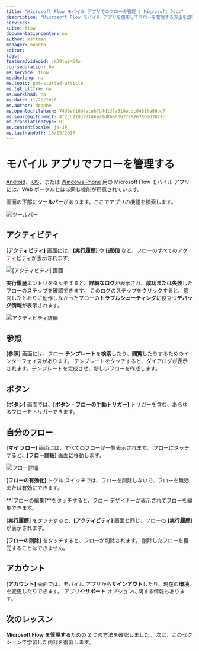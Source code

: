 ```yaml
---
title: "Microsoft Flow モバイル アプリでのフローの管理 | Microsoft Docs"
description: "Microsoft Flow モバイル アプリを使用してフローを管理する方法を説明します。"
services: 
suite: flow
documentationcenter: na
author: msftman
manager: anneta
editor: 
tags: 
featuredvideoid: cKJ9twiM64o
courseduration: 6m
ms.service: flow
ms.devlang: na
ms.topic: get-started-article
ms.tgt_pltfrm: na
ms.workload: na
ms.date: 11/22/2016
ms.author: deonhe
ms.openlocfilehash: 74d9ef16b4aceb7b4d137a510ecdc0481fa89bd7
ms.sourcegitcommit: 4f2cb27d392f46aa1d8680d6278876780ed3871b
ms.translationtype: HT
ms.contentlocale: ja-JP
ms.lasthandoff: 10/15/2017
---
```

# <a name="manage-flows-with-the-mobile-app"></a>モバイル アプリでフローを管理する
[Android](https://aka.ms/flowmobiledocsandroid)、[iOS](https://aka.ms/flowmobiledocsios)、または [Windows Phone](https://aka.ms/flowmobilewindows) 用の Microsoft Flow モバイル アプリには、Web ポータルとほぼ同じ機能が用意されています。

画面の下部に**ツールバー**があります。ここでアプリの機能を検索します。

![ツールバー](./media/learning-manage-mobile/mobile-toolbar.png)

## <a name="activity"></a>アクティビティ
**[アクティビティ]** 画面には、**[実行履歴]** や **[通知]** など、フローのすべてのアクティビティが表示されます。

![[アクティビティ] 画面](./media/learning-manage-mobile/flow-activity.png)

**実行履歴**エントリをタッチすると、**詳細なログ**が表示され、**成功または失敗**したフローのステップを確認できます。  このログのステップをクリックすると、意図したとおりに動作しなかったフローの**トラブルシューティング**に役立つ**デバッグ情報**が表示されます。

![アクティビティ詳細](./media/learning-manage-mobile/activity-details.png)

## <a name="browse"></a>参照
**[参照]** 画面には、フロー **テンプレート**を**検索**したり、**閲覧**したりするためのインターフェイスがあります。  テンプレートをタッチすると、ダイアログが表示されます。テンプレートを完成させ、新しいフローを作成します。 

## <a name="buttons"></a>ボタン
**[ボタン]** 画面では、**[ボタン - フローの手動トリガー]** トリガーを含む、あらゆるフローをトリガーできます。

## <a name="my-flows"></a>自分のフロー
**[マイ フロー]** 画面には、すべてのフローが一覧表示されます。  フローにタッチすると、**[フロー詳細]** 画面に移動します。

![フロー詳細](./media/learning-manage-mobile/flow-details.png)

**[フローの有効化]** トグル スイッチでは、フローを削除しないで、フローを無効または有効にできます。

**[フローの編集]**をタッチすると、フロー デザイナーが表示されてフローを編集できます。

**[実行履歴]** をタッチすると、**[アクティビティ]** 画面と同じ、フローの **[実行履歴]** が表示されます。

**[フローの削除]** をタッチすると、フローが削除されます。  削除したフローを復元することはできません。

## <a name="account"></a>アカウント
**[アカウント]** 画面では、モバイル アプリから**サインアウト**したり、現在の**環境**を変更したりできます。  アプリや**サポート** オプションに関する情報もあります。

## <a name="next-lesson"></a>次のレッスン
**Microsoft Flow を管理する**ための 2 つの方法を確認しました。  次は、このセクションで学習した内容を復習します。

